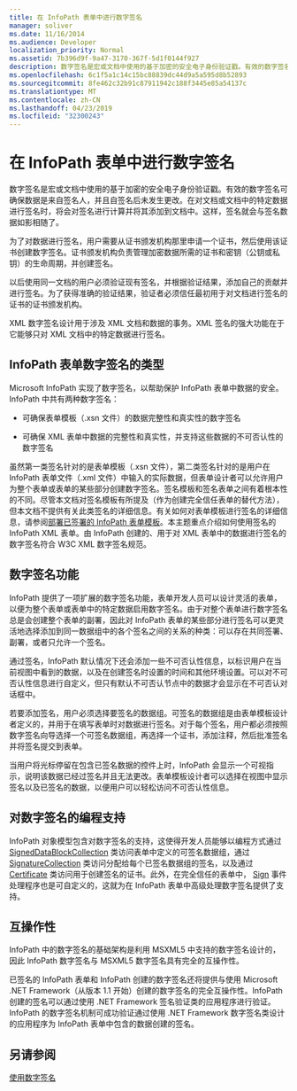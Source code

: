 ```yaml
---
title: 在 InfoPath 表单中进行数字签名
manager: soliver
ms.date: 11/16/2014
ms.audience: Developer
localization_priority: Normal
ms.assetid: 7b396d9f-9a47-3170-367f-5d1f0144f927
description: 数字签名是宏或文档中使用的基于加密的安全电子身份验证戳。有效的数字签名可确保数据是来自签名人，并且自签名后未发生更改。在对文档或文档中的特定数据进行签名时，将会对签名进行计算并将其添加到文档中。这样，签名就会与签名数据如影相随了。
ms.openlocfilehash: 6c1f5a1c14c15bc88839dc44d9a5a595d8b52893
ms.sourcegitcommit: 8fe462c32b91c87911942c188f3445e85a54137c
ms.translationtype: MT
ms.contentlocale: zh-CN
ms.lasthandoff: 04/23/2019
ms.locfileid: "32300243"
---
```

# <a name="digitally-signing-data-in-infopath-forms"></a>在 InfoPath 表单中进行数字签名

数字签名是宏或文档中使用的基于加密的安全电子身份验证戳。有效的数字签名可确保数据是来自签名人，并且自签名后未发生更改。在对文档或文档中的特定数据进行签名时，将会对签名进行计算并将其添加到文档中。这样，签名就会与签名数据如影相随了。
  
为了对数据进行签名，用户需要从证书颁发机构那里申请一个证书，然后使用该证书创建数字签名。证书颁发机构负责管理加密数据所需的证书和密钥（公钥或私钥）的生命周期，并创建签名。
  
以后使用同一文档的用户必须验证现有签名，并根据验证结果，添加自己的贡献并进行签名。为了获得准确的验证结果，验证者必须信任最初用于对文档进行签名的证书的证书颁发机构。
  
XML 数字签名设计用于涉及 XML 文档和数据的事务。XML 签名的强大功能在于它能够只对 XML 文档中的特定数据进行签名。
  
## <a name="types-of-digital-signatures-in-infopath-forms"></a>InfoPath 表单数字签名的类型

Microsoft InfoPath 实现了数字签名，以帮助保护 InfoPath 表单中数据的安全。InfoPath 中共有两种数字签名：
  
- 可确保表单模板（.xsn 文件）的数据完整性和真实性的数字签名
    
- 可确保 XML 表单中数据的完整性和真实性，并支持这些数据的不可否认性的数字签名
    
虽然第一类签名针对的是表单模板（.xsn 文件），第二类签名针对的是用户在 InfoPath 表单文件（.xml 文件）中输入的实际数据，但表单设计者可以允许用户为整个表单或表单的某些部分创建数字签名。签名模板和签名表单之间有着根本性的不同。尽管本文档对签名模板有所提及（作为创建完全信任表单的替代方法），但本文档不提供有关此类签名的详细信息。有关如何对表单模板进行签名的详细信息，请参阅[部署已签署的 InfoPath 表单模板](deploying-signed-infopath-form-templates.md)。本主题重点介绍如何使用签名的 InfoPath XML 表单。由 InfoPath 创建的、用于对 XML 表单中的数据进行签名的数字签名符合 W3C XML 数字签名规范。 
  
## <a name="digital-signatures-features"></a>数字签名功能

InfoPath 提供了一项扩展的数字签名功能，表单开发人员可以设计灵活的表单，以便为整个表单或表单中的特定数据启用数字签名。由于对整个表单进行数字签名总是会创建整个表单的副署，因此对 InfoPath 表单的某些部分进行签名可以更灵活地选择添加到同一数据组中的各个签名之间的关系的种类：可以存在共同签署、副署，或者只允许一个签名。
  
通过签名，InfoPath 默认情况下还会添加一些不可否认性信息，以标识用户在当前视图中看到的数据，以及在创建签名时设置的时间和其他环境设置。可以对不可否认性信息进行自定义，但只有默认不可否认节点中的数据才会显示在不可否认对话框中。
  
若要添加签名，用户必须选择要签名的数据组。可签名的数据组是由表单模板设计者定义的，并用于在填写表单时对数据进行签名。对于每个签名，用户都必须按照数字签名向导选择一个可签名数据组，再选择一个证书，添加注释，然后批准签名并将签名提交到表单。
  
当用户将光标停留在包含已签名数据的控件上时，InfoPath 会显示一个可视指示，说明该数据已经过签名并且无法更改。表单模板设计者可以选择在视图中显示签名以及已签名的数据，以便用户可以轻松访问不可否认性信息。
  
## <a name="programmatic-support-for-digital-signatures"></a>对数字签名的编程支持

InfoPath 对象模型包含对数字签名的支持，这使得开发人员能够以编程方式通过 [SignedDataBlockCollection](https://msdn.microsoft.com/library/Microsoft.Office.InfoPath.SignedDataBlockCollection.aspx) 类访问表单中定义的可签名数据组，通过 [SignatureCollection](https://msdn.microsoft.com/library/Microsoft.Office.InfoPath.SignatureCollection.aspx) 类访问分配给每个已签名数据组的签名，以及通过 [Certificate](https://msdn.microsoft.com/library/Microsoft.Office.InfoPath.Certificate.aspx) 类访问用于创建签名的证书。此外，在完全信任的表单中， [Sign](https://msdn.microsoft.com/library/Microsoft.Office.InfoPath.FormEvents.Sign.aspx) 事件处理程序也是可自定义的，这就为在 InfoPath 表单中高级处理数字签名提供了支持。 
  
## <a name="interoperability"></a>互操作性

InfoPath 中的数字签名的基础架构是利用 MSXML5 中支持的数字签名设计的，因此 InfoPath 数字签名与 MSXML5 数字签名具有完全的互操作性。
  
已签名的 InfoPath 表单和 InfoPath 创建的数字签名还将提供与使用 Microsoft .NET Framework（从版本 1.1 开始）创建的数字签名的完全互操作性。InfoPath 创建的签名可以通过使用 .NET Framework 签名验证类的应用程序进行验证。InfoPath 的数字签名机制可成功验证通过使用 .NET Framework 数字签名类设计的应用程序为 InfoPath 表单中包含的数据创建的签名。
  
## <a name="see-also"></a>另请参阅



[使用数字签名](how-to-work-with-digital-signatures.md)

